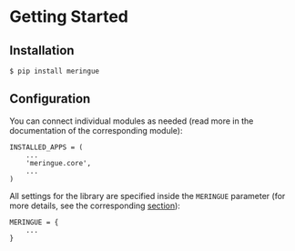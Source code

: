 # Getting Started


## Installation

```console
$ pip install meringue
```


## Configuration

You can connect individual modules as needed (read more in the documentation of the corresponding module):

```pycon
INSTALLED_APPS = (
    ...
    'meringue.core',
    ...
)
```


All settings for the library are specified inside the `MERINGUE` parameter (for more details, see the corresponding [section](./conf.md)):

```pycon
MERINGUE = {
    ...
}
```
